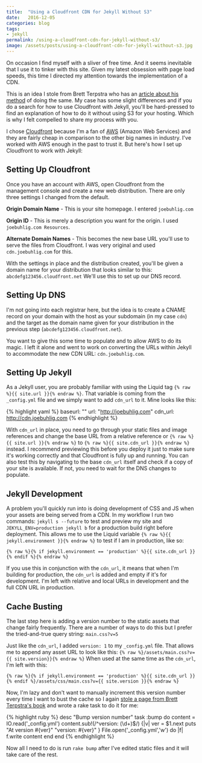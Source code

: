 ```yaml
---
title:  "Using a Cloudfront CDN for Jekyll Without S3"
date:   2016-12-05
categories: blog
tags:
- jekyll
permalink: /using-a-cloudfront-cdn-for-jekyll-without-s3/
image: /assets/posts/using-a-cloudfront-cdn-for-jekyll-without-s3.jpg
---
```

On occasion I find myself with a sliver of free time. And it seems inevitable that I use it to tinker with this site. Given my latest obsession with page load speeds, this time I directed my attention towards the implementation of a CDN.
<!--more-->

This is an idea I stole from Brett Terpstra who has an [article about his method](http://brettterpstra.com/2014/02/21/a-jekyll-cdn-with-cloudfront/) of doing the same. My case has some slight differences and if you do a search for how to use Cloudfront with Jekyll, you'll be hard-pressed to find an explanation of how to do it without using S3 for your hosting. Which is why I felt compelled to share my process with you.

I chose [Cloudfront](https://aws.amazon.com/cloudfront/) because I'm a fan of [AWS](https://aws.amazon.com) (Amazon Web Services) and they are fairly cheap in comparison to the other big names in industry. I've worked with AWS enough in the past to trust it. But here's how I set up Cloudfront to work with Jekyll:

## Setting Up Cloudfront

Once you have an account with AWS, open Cloudfront from the management console and create a new web distribution. There are only three settings I changed from the default.

__Origin Domain Name__ - This is your site homepage. I entered `joebuhlig.com`

__Origin ID__ - This is merely a description you want for the origin. I used `joebuhlig.com Resources`.

__Alternate Domain Names__ - This becomes the new base URL you'll use to serve the files from Cloudfront. I was very original and used `cdn.joebuhlig.com` for this.

With the settings in place and the distribution created, you'll be given a domain name for your distribution that looks similar to this: `abcdefg123456.cloudfront.net` We'll use this to set up our DNS record.

## Setting Up DNS

I'm not going into each registrar here, but the idea is to create a CNAME record on your domain with the host as your subdomain (in my case `cdn`) and the target as the domain name given for your distribution in the previous step (`abcdefg123456.cloudfront.net`).

You want to give this some time to populate and to allow AWS to do its magic. I left it alone and went to work on converting the URLs within Jekyll to accommodate the new CDN URL: `cdn.joebuhlig.com`.

## Setting Up Jekyll

As a Jekyll user, you are probably familiar with using the Liquid tag `{% raw %}{{ site.url }}{% endraw %}`. That variable is coming from the `_config.yml` file and we simply want to add `cdn_url` to it. Mine looks like this:

{% highlight yaml %}
baseurl: ""
url: "http://joebuhlig.com"
cdn_url: http://cdn.joebuhlig.com
{% endhighlight %}

With `cdn_url` in place, you need to go through your static files and image references and change the base URL from a relative reference or `{% raw %}{{ site.url }}{% endraw %}` to `{% raw %}{{ site.cdn_url }}{% endraw %}` instead. I recommend previewing this before you deploy it just to make sure it's working correctly and that Cloudfront is fully up and running. You can also test this by navigating to the base `cdn_url` itself and check if a copy of your site is available. If not, you need to wait for the DNS changes to populate.

## Jekyll Development

A problem you'll quickly run into is doing development of CSS and JS when your assets are being served from a CDN. In my workflow I run two commands: `jekyll s --future` to test and preview my site and `JEKYLL_ENV=production jekyll b` for a production build right before deployment. This allows me to use the Liquid variable `{% raw %}{{ jekyll.environment }}{% endraw %}` to test if I am in production, like so:

`{% raw %}{% if jekyll.environment == 'production' %}{{ site.cdn_url }}{% endif %}{% endraw %}`

If you use this in conjunction with the `cdn_url`, it means that when I'm building for production, the `cdn_url` is added and empty if it's for development. I'm left with relative and local URLs in development and the full CDN URL in production.

## Cache Busting

The last step here is adding a version number to the static assets that change fairly frequently. There are a number of ways to do this but I prefer the tried-and-true query string: `main.css?v=5`

Just like the `cdn_url`, I added `version: 1` to my `_config.yml` file. That allows me to append any asset URL to look like this: `{% raw %}/assets/main.css?v={{ site.version}}{% endraw %}` When used at the same time as the `cdn_url`, I'm left with this:

`{% raw %}{% if jekyll.environment == 'production' %}{{ site.cdn_url }}{% endif %}/assets/css/main.css?v={{ site.version }}{% endraw %}`

Now, I'm lazy and don't want to manually increment this version number every time I want to bust the cache so I again [stole a page from Brett Terpstra's book](http://brettterpstra.com/2013/03/05/site-versioning-with-jekyll/) and wrote a rake task to do it for me:

{% highlight ruby %}
desc "Bump version number"
task :bump do
    content = IO.read('_config.yml')
    content.sub!(/^version: (\d+)$/) {|v|
        ver = $1.next
        puts "At version #{ver}"
        "version: #{ver}"
    }
    File.open('_config.yml','w') do |f|
        f.write content
    end
end
{% endhighlight %}

Now all I need to do is run `rake bump` after I've edited static files and it will take care of the rest.

